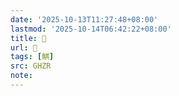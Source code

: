 ```yaml
---
date: '2025-10-13T11:27:48+08:00'
lastmod: '2025-10-14T06:42:22+08:00'
title: 󰙻
url: 󰙻
tags: [鯕]
src: GHZR
note:
---
```

